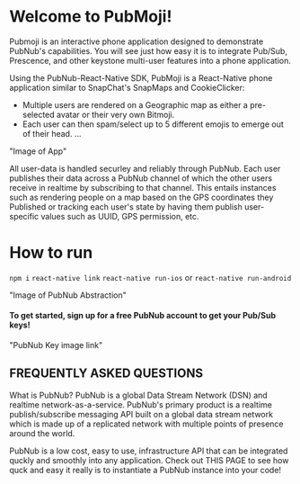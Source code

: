 # Welcome to PubMoji!

Pubmoji is an interactive phone application designed to demonstrate PubNub's capabilities. You will see just how easy it is to integrate Pub/Sub, Prescence, and other keystone multi-user features into a phone application.

Using the PubNub-React-Native SDK, PubMoji is a React-Native phone application similar to SnapChat's SnapMaps and CookieClicker:

* Multiple users are rendered on a Geographic map as either a pre-selected avatar or their very own Bitmoji.
* Each user can then spam/select up to 5 different emojis to emerge out of their head.
...

"Image of App"

All user-data is handled securley and reliably through PubNub. Each user publishes their data across a PubNub channel of which the other users receive in realtime by subscribing to that channel. This entails instances such as rendering people on a map based on the GPS coordinates they Published or tracking each user's state by having them publish user-specific values such as UUID, GPS permission, etc. 

# How to run

 ```npm i```
 ```react-native link```
 ```react-native run-ios``` or ```react-native run-android```

"Image of PubNub Abstraction"
      
      
#### To get started, sign up for a free PubNub account to get your Pub/Sub keys!

"PubNub Key image link"

      
      
## FREQUENTLY ASKED QUESTIONS     
      
What is PubNub?
PubNub is a global Data Stream Network (DSN) and realtime network-as-a-service. PubNub's primary product is a realtime publish/subscribe messaging API built on a global data stream network which is made up of a replicated network with multiple points of presence around the world.

PubNub is a low cost, easy to use, infrastructure API that can be integrated quckly and smoothly into any application. Check out THIS PAGE to see how quck and easy it really is to instantiate a PubNub instance into your code!
